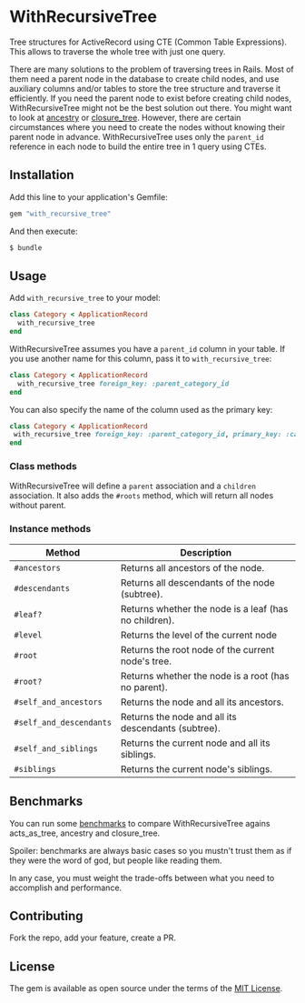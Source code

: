 # WithRecursiveTree

Tree structures for ActiveRecord using CTE (Common Table Expressions). This allows to traverse the whole tree with just one query.

There are many solutions to the problem of traversing trees in Rails. Most of them need a parent node in the database to create child nodes, and use auxiliary columns and/or tables to store the tree structure and traverse it efficiently. If you need the parent node to exist before creating child nodes, WithRecursiveTree might not be the best solution out there. You might want to look at [ancestry](https://github.com/stefankroes/ancestry) or [closure_tree](https://github.com/ClosureTree/closure_tree). However, there are certain circumstances where you need to create the nodes without knowing their parent node in advance. WithRecursiveTree uses only the `parent_id` reference in each node to build the entire tree in 1 query using CTEs.

## Installation

Add this line to your application's Gemfile:

```ruby
gem "with_recursive_tree"
```

And then execute:

```bash
$ bundle
```

## Usage

Add `with_recursive_tree` to your model:

```ruby
class Category < ApplicationRecord
  with_recursive_tree
end
```

WithRecursiveTree assumes you have a `parent_id` column in your table. If you use another name for this column, pass it to `with_recursive_tree`:

```ruby
class Category < ApplicationRecord
  with_recursive_tree foreign_key: :parent_category_id
end
```

You can also specify the name of the column used as the primary key:

```ruby
class Category < ApplicationRecord
 with_recursive_tree foreign_key: :parent_category_id, primary_key: :category_id
end
```

### Class methods

WithRecursiveTree will define a `parent` association and a `children` association. It also adds the `#roots` method, which will return all nodes without parent.

### Instance methods

| Method | Description |
|--------|-------------|
| `#ancestors` | Returns all ancestors of the node. |
| `#descendants` | Returns all descendants of the node (subtree). |
| `#leaf?` | Returns whether the node is a leaf (has no children). |
| `#level` | Returns the level of the current node |
| `#root` | Returns the root node of the current node's tree. |
| `#root?` | Returns whether the node is a root (has no parent). |
| `#self_and_ancestors` | Returns the node and all its ancestors. |
| `#self_and_descendants` | Returns the node and all its descendants (subtree). |
| `#self_and_siblings` | Returns the current node and all its siblings. |
| `#siblings` | Returns the current node's siblings. |

## Benchmarks

You can run some [benchmarks](/benchmarks/benchmark.rb) to compare WithRecursiveTree agains acts_as_tree, ancestry and closure_tree.

Spoiler: benchmarks are always basic cases so you mustn't trust them as if they were the word of god, but people like reading them.

In any case, you must weight the trade-offs between what you need to accomplish and performance.

## Contributing

Fork the repo, add your feature, create a PR.

## License

The gem is available as open source under the terms of the [MIT License](https://opensource.org/licenses/MIT).
